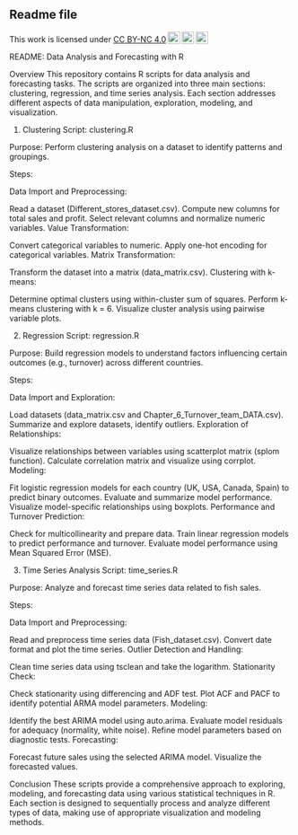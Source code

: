 ## Readme file

<p xmlns:cc="http://creativecommons.org/ns#" >This work is licensed under <a href="https://creativecommons.org/licenses/by-nc/4.0/?ref=chooser-v1" target="_blank" rel="license noopener noreferrer" style="display:inline-block;">CC BY-NC 4.0<img style="height:22px!important;margin-left:3px;vertical-align:text-bottom;" src="https://mirrors.creativecommons.org/presskit/icons/cc.svg?ref=chooser-v1" alt=""><img style="height:22px!important;margin-left:3px;vertical-align:text-bottom;" src="https://mirrors.creativecommons.org/presskit/icons/by.svg?ref=chooser-v1" alt=""><img style="height:22px!important;margin-left:3px;vertical-align:text-bottom;" src="https://mirrors.creativecommons.org/presskit/icons/nc.svg?ref=chooser-v1" alt=""></a></p>

README: Data Analysis and Forecasting with R

Overview
This repository contains R scripts for data analysis and forecasting tasks. The scripts are organized into three main sections: clustering, regression, and time series analysis. Each section addresses different aspects of data manipulation, exploration, modeling, and visualization.

1. Clustering
Script: clustering.R

Purpose: Perform clustering analysis on a dataset to identify patterns and groupings.

Steps:

Data Import and Preprocessing:

Read a dataset (Different_stores_dataset.csv).
Compute new columns for total sales and profit.
Select relevant columns and normalize numeric variables.
Value Transformation:

Convert categorical variables to numeric.
Apply one-hot encoding for categorical variables.
Matrix Transformation:

Transform the dataset into a matrix (data_matrix.csv).
Clustering with k-means:

Determine optimal clusters using within-cluster sum of squares.
Perform k-means clustering with k = 6.
Visualize cluster analysis using pairwise variable plots.

2. Regression
Script: regression.R

Purpose: Build regression models to understand factors influencing certain outcomes (e.g., turnover) across different countries.

Steps:

Data Import and Exploration:

Load datasets (data_matrix.csv and Chapter_6_Turnover_team_DATA.csv).
Summarize and explore datasets, identify outliers.
Exploration of Relationships:

Visualize relationships between variables using scatterplot matrix (splom function).
Calculate correlation matrix and visualize using corrplot.
Modeling:

Fit logistic regression models for each country (UK, USA, Canada, Spain) to predict binary outcomes.
Evaluate and summarize model performance.
Visualize model-specific relationships using boxplots.
Performance and Turnover Prediction:

Check for multicollinearity and prepare data.
Train linear regression models to predict performance and turnover.
Evaluate model performance using Mean Squared Error (MSE).

3. Time Series Analysis
Script: time_series.R

Purpose: Analyze and forecast time series data related to fish sales.

Steps:

Data Import and Preprocessing:

Read and preprocess time series data (Fish_dataset.csv).
Convert date format and plot the time series.
Outlier Detection and Handling:

Clean time series data using tsclean and take the logarithm.
Stationarity Check:

Check stationarity using differencing and ADF test.
Plot ACF and PACF to identify potential ARMA model parameters.
Modeling:

Identify the best ARIMA model using auto.arima.
Evaluate model residuals for adequacy (normality, white noise).
Refine model parameters based on diagnostic tests.
Forecasting:

Forecast future sales using the selected ARIMA model.
Visualize the forecasted values.

Conclusion
These scripts provide a comprehensive approach to exploring, modeling, and forecasting data using various statistical techniques in R. Each section is designed to sequentially process and analyze different types of data, making use of appropriate visualization and modeling methods.